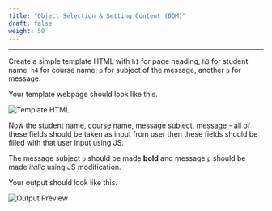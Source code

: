 ```yaml
---
title: "Object Selection & Setting Content (DOM)"
draft: false
weight: 50
---
```


---

Create a simple template HTML with `h1` for page heading, `h3` for student name, `h4` for course name, `p` for subject of the message, another `p` for message.

Your template webpage should look like this.

![Template HTML](../../images/exercises/dom-content/template.png)

Now the student name, course name, message subject, message - all of these fields should be taken as input from user then these fields should be filled with that user input using JS.

The message subject `p` should be made **bold** and message `p` should be made _italic_ using JS modification.

Your output should look like this.

![Output Preview](../../images/exercises/dom-content/preview.png)